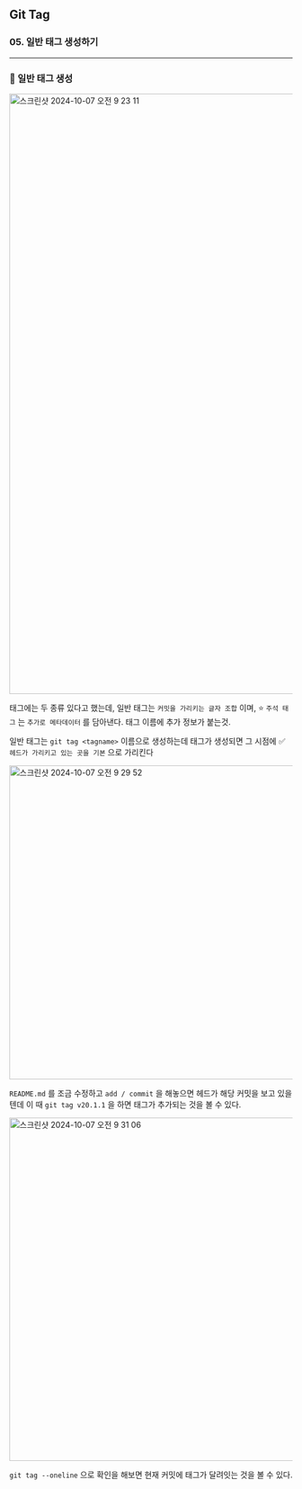 ## Git Tag

### 05. 일반 태그 생성하기

---

### 📌 일반 태그 생성

<img width="1067" alt="스크린샷 2024-10-07 오전 9 23 11" src="https://github.com/user-attachments/assets/aefefc3a-7c35-4c7e-85ba-a9e74bd35a71">

태그에는 두 종류 있다고 했는데, 일반 태그는 `커밋을 가리키는 글자 조합` 이며, ⭐️ `주석 태그` 는 `추가로 메타데이터` 를 담아낸다.
태그 이름에 추가 정보가 붙는것.

일반 태그는 `git tag <tagname>` 이름으로 생성하는데 태그가 생성되면 그 시점에 ✅ `헤드가 가리키고 있는 곳을 기본` 으로 가리킨다

<img width="558" alt="스크린샷 2024-10-07 오전 9 29 52" src="https://github.com/user-attachments/assets/c4fadfe7-91a9-463b-b8c5-40cef4a80e57">

`README.md` 를 조금 수정하고 `add / commit` 을 해놓으면 헤드가 해당 커밋을 보고 있을 텐데 이 때
`git tag v20.1.1` 을 하면 태그가 추가되는 것을 볼 수 있다.

<img width="610" alt="스크린샷 2024-10-07 오전 9 31 06" src="https://github.com/user-attachments/assets/b630b1e6-da08-447b-88c1-2b89c330dfbc">

`git tag --oneline` 으로 확인을 해보면 현재 커밋에 태그가 달려잇는 것을 볼 수 있다.
